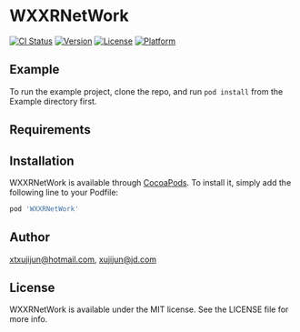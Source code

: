 # WXXRNetWork

[![CI Status](https://img.shields.io/travis/xtxujijun@hotmail.com/WXXRNetWork.svg?style=flat)](https://travis-ci.org/xtxujijun@hotmail.com/WXXRNetWork)
[![Version](https://img.shields.io/cocoapods/v/WXXRNetWork.svg?style=flat)](https://cocoapods.org/pods/WXXRNetWork)
[![License](https://img.shields.io/cocoapods/l/WXXRNetWork.svg?style=flat)](https://cocoapods.org/pods/WXXRNetWork)
[![Platform](https://img.shields.io/cocoapods/p/WXXRNetWork.svg?style=flat)](https://cocoapods.org/pods/WXXRNetWork)

## Example

To run the example project, clone the repo, and run `pod install` from the Example directory first.

## Requirements

## Installation

WXXRNetWork is available through [CocoaPods](https://cocoapods.org). To install
it, simply add the following line to your Podfile:

```ruby
pod 'WXXRNetWork'
```

## Author

xtxujijun@hotmail.com, xujijun@jd.com

## License

WXXRNetWork is available under the MIT license. See the LICENSE file for more info.
